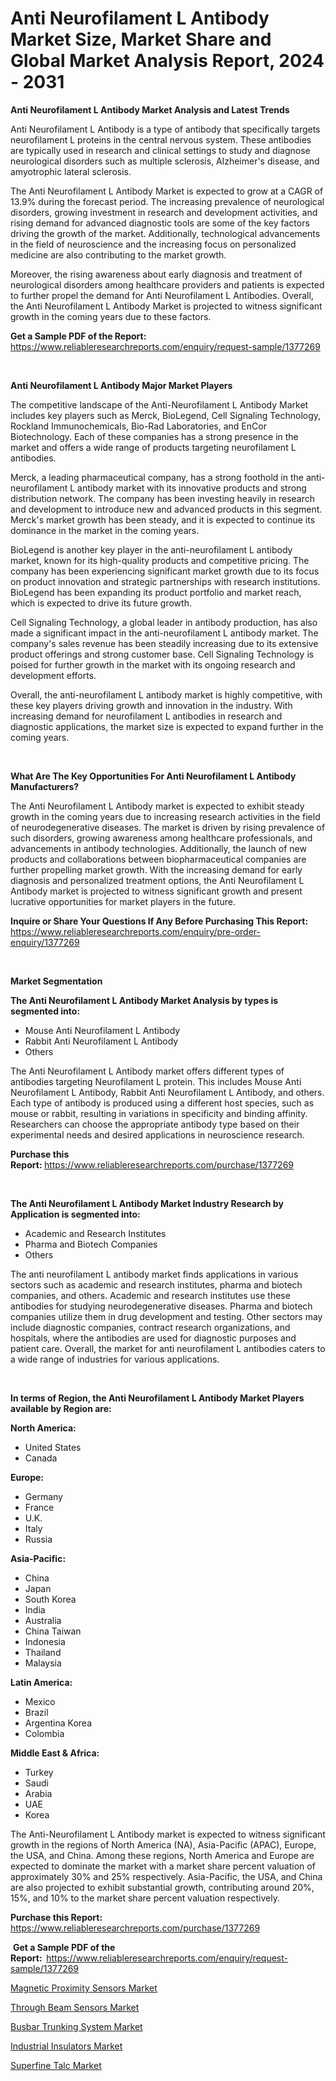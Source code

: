<p><h1>Anti Neurofilament L Antibody Market Size, Market Share and Global Market Analysis Report, 2024 - 2031</h1></p><p><strong>Anti Neurofilament L Antibody Market Analysis and Latest Trends</strong></p>
<p><p>Anti Neurofilament L Antibody is a type of antibody that specifically targets neurofilament L proteins in the central nervous system. These antibodies are typically used in research and clinical settings to study and diagnose neurological disorders such as multiple sclerosis, Alzheimer's disease, and amyotrophic lateral sclerosis.</p><p>The Anti Neurofilament L Antibody Market is expected to grow at a CAGR of 13.9% during the forecast period. The increasing prevalence of neurological disorders, growing investment in research and development activities, and rising demand for advanced diagnostic tools are some of the key factors driving the growth of the market. Additionally, technological advancements in the field of neuroscience and the increasing focus on personalized medicine are also contributing to the market growth.</p><p>Moreover, the rising awareness about early diagnosis and treatment of neurological disorders among healthcare providers and patients is expected to further propel the demand for Anti Neurofilament L Antibodies. Overall, the Anti Neurofilament L Antibody Market is projected to witness significant growth in the coming years due to these factors.</p></p>
<p><strong>Get a Sample PDF of the Report:&nbsp;</strong> <a href="https://www.reliableresearchreports.com/enquiry/request-sample/1377269">https://www.reliableresearchreports.com/enquiry/request-sample/1377269</a></p>
<p>&nbsp;</p>
<p><strong>Anti Neurofilament L Antibody Major Market Players</strong></p>
<p><p>The competitive landscape of the Anti-Neurofilament L Antibody Market includes key players such as Merck, BioLegend, Cell Signaling Technology, Rockland Immunochemicals, Bio-Rad Laboratories, and EnCor Biotechnology. Each of these companies has a strong presence in the market and offers a wide range of products targeting neurofilament L antibodies.</p><p>Merck, a leading pharmaceutical company, has a strong foothold in the anti-neurofilament L antibody market with its innovative products and strong distribution network. The company has been investing heavily in research and development to introduce new and advanced products in this segment. Merck's market growth has been steady, and it is expected to continue its dominance in the market in the coming years.</p><p>BioLegend is another key player in the anti-neurofilament L antibody market, known for its high-quality products and competitive pricing. The company has been experiencing significant market growth due to its focus on product innovation and strategic partnerships with research institutions. BioLegend has been expanding its product portfolio and market reach, which is expected to drive its future growth.</p><p>Cell Signaling Technology, a global leader in antibody production, has also made a significant impact in the anti-neurofilament L antibody market. The company's sales revenue has been steadily increasing due to its extensive product offerings and strong customer base. Cell Signaling Technology is poised for further growth in the market with its ongoing research and development efforts.</p><p>Overall, the anti-neurofilament L antibody market is highly competitive, with these key players driving growth and innovation in the industry. With increasing demand for neurofilament L antibodies in research and diagnostic applications, the market size is expected to expand further in the coming years.</p></p>
<p>&nbsp;</p>
<p><strong>What Are The Key Opportunities For Anti Neurofilament L Antibody Manufacturers?</strong></p>
<p><p>The Anti Neurofilament L Antibody market is expected to exhibit steady growth in the coming years due to increasing research activities in the field of neurodegenerative diseases. The market is driven by rising prevalence of such disorders, growing awareness among healthcare professionals, and advancements in antibody technologies. Additionally, the launch of new products and collaborations between biopharmaceutical companies are further propelling market growth. With the increasing demand for early diagnosis and personalized treatment options, the Anti Neurofilament L Antibody market is projected to witness significant growth and present lucrative opportunities for market players in the future.</p></p>
<p><strong>Inquire or Share Your Questions If Any Before Purchasing This Report:</strong> <a href="https://www.reliableresearchreports.com/enquiry/pre-order-enquiry/1377269">https://www.reliableresearchreports.com/enquiry/pre-order-enquiry/1377269</a></p>
<p>&nbsp;</p>
<p><strong>Market Segmentation</strong></p>
<p><strong>The Anti Neurofilament L Antibody Market Analysis by types is segmented into:</strong></p>
<p><ul><li>Mouse Anti Neurofilament L Antibody</li><li>Rabbit Anti Neurofilament L Antibody</li><li>Others</li></ul></p>
<p><p>The Anti Neurofilament L Antibody market offers different types of antibodies targeting Neurofilament L protein. This includes Mouse Anti Neurofilament L Antibody, Rabbit Anti Neurofilament L Antibody, and others. Each type of antibody is produced using a different host species, such as mouse or rabbit, resulting in variations in specificity and binding affinity. Researchers can choose the appropriate antibody type based on their experimental needs and desired applications in neuroscience research.</p></p>
<p><strong>Purchase this Report:&nbsp;</strong><a href="https://www.reliableresearchreports.com/purchase/1377269">https://www.reliableresearchreports.com/purchase/1377269</a></p>
<p>&nbsp;</p>
<p><strong>The Anti Neurofilament L Antibody Market Industry Research by Application is segmented into:</strong></p>
<p><ul><li>Academic and Research Institutes</li><li>Pharma and Biotech Companies</li><li>Others</li></ul></p>
<p><p>The anti neurofilament L antibody market finds applications in various sectors such as academic and research institutes, pharma and biotech companies, and others. Academic and research institutes use these antibodies for studying neurodegenerative diseases. Pharma and biotech companies utilize them in drug development and testing. Other sectors may include diagnostic companies, contract research organizations, and hospitals, where the antibodies are used for diagnostic purposes and patient care. Overall, the market for anti neurofilament L antibodies caters to a wide range of industries for various applications.</p></p>
<p>&nbsp;</p>
<p><strong>In terms of Region, the Anti Neurofilament L Antibody Market Players available by Region are:</strong></p>
<p>
    <p> <strong> North America: </strong>
        <ul>
            <li>United States</li>
            <li>Canada</li>
        </ul>
        </p> 
    <p> <strong> Europe: </strong>
        <ul>
            <li>Germany</li>
            <li>France</li>
            <li>U.K.</li>
            <li>Italy</li>
            <li>Russia</li>
        </ul>
        </p> 
    <p> <strong> Asia-Pacific: </strong>
        <ul>
            <li>China</li>
            <li>Japan</li>
            <li>South Korea</li>
            <li>India</li>
            <li>Australia</li>
            <li>China Taiwan</li>
            <li>Indonesia</li>
            <li>Thailand</li>
            <li>Malaysia</li>
        </ul>
        </p> 
    <p> <strong> Latin America: </strong>
        <ul>
            <li>Mexico</li>
            <li>Brazil</li>
            <li>Argentina Korea</li>
            <li>Colombia</li>
        </ul>
        </p> 
    <p> <strong> Middle East & Africa: </strong>
        <ul>
            <li>Turkey</li>
            <li>Saudi</li>
            <li>Arabia</li>
            <li>UAE</li>
            <li>Korea</li>
        </ul>
    </p>
    </p>
<p><p>The Anti-Neurofilament L Antibody market is expected to witness significant growth in the regions of North America (NA), Asia-Pacific (APAC), Europe, the USA, and China. Among these regions, North America and Europe are expected to dominate the market with a market share percent valuation of approximately 30% and 25% respectively. Asia-Pacific, the USA, and China are also projected to exhibit substantial growth, contributing around 20%, 15%, and 10% to the market share percent valuation respectively.</p></p>
<p><strong>Purchase this Report: </strong><a href="https://www.reliableresearchreports.com/purchase/1377269">https://www.reliableresearchreports.com/purchase/1377269</a></p>
<p>&nbsp;<strong>Get a Sample PDF of the Report:&nbsp;&nbsp;</strong><a href="https://www.reliableresearchreports.com/enquiry/request-sample/1377269">https://www.reliableresearchreports.com/enquiry/request-sample/1377269</a></p>
<p><strong></strong></p>
<p><p><a href="https://view.publitas.com/reportprime-1/magnetic-proximity-sensors-market-offers-provide-insightful-data-for-the-time-period-from-2024-to-2031-and-also-provide-analysis-based-on-application-type-and-region/">Magnetic Proximity Sensors Market</a></p><p><a href="https://view.publitas.com/reportprime-1/through-beam-sensors-market-size-furnishes-valuable-information-encompassing-market-share-market-trends-and-projections-spanning-from-2024-to-2031/">Through Beam Sensors Market</a></p><p><a href="https://zircon-bluebell-299.notion.site/Busbar-Trunking-System-Market-Analysis-Examines-its-Scope-on-Growth-Opportunities-and-Forecasted-Tr-63860ac0e99545d5980f96fd9c2f2aee">Busbar Trunking System Market</a></p><p><a href="https://iodized-pantydraco-05c.notion.site/Decoding-the-Industrial-Insulators-Market-A-Deep-Dive-into-the-Latest-Market-Trends-Market-Segment-7d74ad7a9d86420eb7971bf449d39769">Industrial Insulators Market</a></p><p><a href="https://natural-crush-b99.notion.site/Superfine-Talc-Market-Size-Market-Trends-and-Growth-Outlook-forecasted-for-period-from-2024-to-203-5f8fc83e76304f2fb1667af03f278add">Superfine Talc Market</a></p></p>
